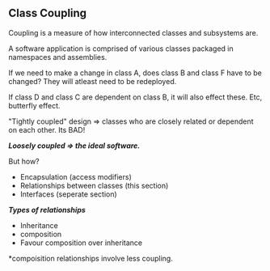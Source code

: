 ## Class Coupling

Coupling is a measure of how interconnected classes and subsystems are. 

A software application is comprised of various classes packaged in namespaces and assemblies. 

If we need to make a change in class A, does class B and class F have to be changed? They will atleast need to be redeployed. 

If class D and class C are dependent on class B, it will also effect these. Etc, butterfly effect. 

"Tightly coupled" design => classes who are closely related or dependent on each other. Its BAD! 



***Loosely coupled => the ideal software.***

But how? 
- Encapsulation (access modifiers)
- Relationships between classes (this section)
- Interfaces (seperate section)

***Types of relationships***
- Inheritance
- composition
- Favour composition over inheritance

*compoisition relationships involve less coupling. 

